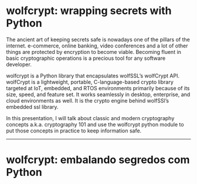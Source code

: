 # wolfcrypt: wrapping secrets with Python

The ancient art of keeping secrets safe is nowadays one of the pillars of the internet. e-commerce, online banking, video conferences and a lot of other things are protected by encryption to become viable. Becoming fluent in basic cryptographic operations is a precious tool for any software developer.

wolfcrypt is a Python library that encapsulates wolfSSL’s wolfCrypt API. wolfCrypt is a lightweight, portable, C-language-based crypto library targeted at IoT, embedded, and RTOS environments primarily because of its size, speed, and feature set. It works seamlessly in desktop, enterprise, and cloud environments as well. It is the crypto engine behind wolfSSl’s embedded ssl library.

In this presentation, I will talk about classic and modern cryptography concepts a.k.a. cryptography 101 and use the wolfcrypt python module to put those concepts in practice to keep information safe.

---

# wolfcrypt: embalando segredos com Python

